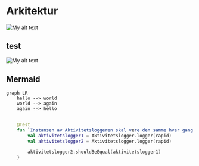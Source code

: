 # Arkitektur

![My alt text](test.drawio)

## test
![My alt text](test2.drawio)

## Mermaid
```mermaid
graph LR
    hello --> world
    world --> again
    again --> hello
```

##
```kotlin
    @Test
    fun `Instansen av Aktivitetsloggeren skal være den samme hver gang man henter loggeren`() {
        val aktivitetslogger1 = Aktivitetslogger.logger(rapid)
        val aktivitetslogger2 = Aktivitetslogger.logger(rapid)

        aktivitetslogger2.shouldBeEqual(aktivitetslogger1)
    }
```